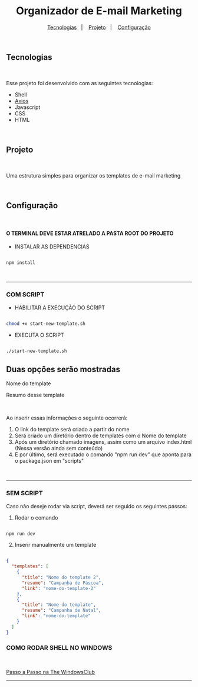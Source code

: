 <h1 align="center">
    Organizador de E-mail Marketing
</h1>

<p align="center">
  <a href="#-tecnologias">Tecnologias</a>&nbsp;&nbsp;&nbsp;|&nbsp;&nbsp;&nbsp;
  <a href="#-projeto">Projeto</a>&nbsp;&nbsp;&nbsp;|&nbsp;&nbsp;&nbsp;
  <a href="#-configuracao">Configuração</a>
</p>

<br>

## Tecnologias

<br>

Esse projeto foi desenvolvido com as seguintes tecnologias:

- Shell
- [Axios](https://www.npmjs.com/package/axios)
- Javascript
- CSS
- HTML

<br>


## Projeto

<br>

Uma estrutura simples para organizar os templates de e-mail marketing

<br>

## Configuração

<br>

#### O TERMINAL DEVE ESTAR ATRELADO A PASTA ROOT DO PROJETO

- INSTALAR AS DEPENDENCIAS

``` bash

npm install

```

<br>
<hr>

### COM SCRIPT

- HABILITAR A EXECUÇÃO DO SCRIPT

``` bash

chmod +x start-new-template.sh

```

- EXECUTA O SCRIPT

``` bash

./start-new-template.sh

```

## Duas opções serão mostradas

<p>Nome do template</p>
<p>Resumo desse template</p>

<br>

<p>Ao inserir essas informações o seguinte ocorrerá:</p>

1. O link do template será criado a partir do nome
2. Será criado um diretório dentro de templates com o Nome do template
3. Após um diretório chamado imagens, assim como um arquivo index.html (Nessa versão ainda sem conteúdo)
4. E por último, será executado o comando "npm run dev" que aponta para o package.json em "scripts"

<br>
<hr>

### SEM SCRIPT

<p>Caso não deseje rodar via script, deverá ser seguido os seguintes passos:</p>

1. Rodar o comando

``` bash

npm run dev

```

2. Inserir manualmente um template

``` json

{
  "templates": [
    {
      "title": "Nome do template 2",
      "resume": "Campanha de Páscoa",
      "link": "nome-do-template-2"
    },
    {
      "title": "Nome do template",
      "resume": "Campanha de Natal",
      "link": "nome-do-template"
    }
  ]
}

```

### COMO RODAR SHELL NO WINDOWS

<br>

[Passo a Passo na The WindowsClub](https://www.thewindowsclub.com/how-to-run-sh-or-shell-script-file-in-windows-10)

---
